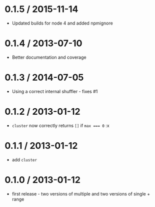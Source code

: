 0.1.5 / 2015-11-14
==================
  * Updated builds for node 4 and added npmignore

0.1.4 / 2013-07-10
==================
  * Better documentation and coverage

0.1.3 / 2014-07-05
==================
  * Using a correct internal shuffler - fixes #1

0.1.2 / 2013-01-12
==================
  * `cluster` now correctly returns `[]` if `max === 0` :x

0.1.1 / 2013-01-12
==================
  * add `cluster`

0.1.0 / 2013-01-12
==================
  * first release - two versions of multiple and two versions of single + range
